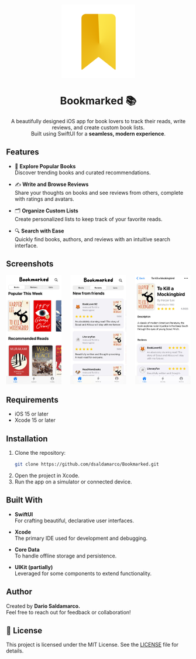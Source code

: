 <p align="center">
   <img src="Bookmarked/Bookmarked/Assets.xcassets/appicon-rounded.png" width="200">  <!-- Optional logo image, you can remove or replace this line -->
</p>

<h1 align="center">Bookmarked 📚</h1>

<p align="center">
  A beautifully designed iOS app for book lovers to track their reads, write reviews, and create custom book lists. <br>
  Built using SwiftUI for a <b>seamless, modern experience</b>.
</p>

## Features  

- 📖 **Explore Popular Books**  
  Discover trending books and curated recommendations.  

- ✍️ **Write and Browse Reviews**  
  Share your thoughts on books and see reviews from others, complete with ratings and avatars.  

- 🗂️ **Organize Custom Lists**  
  Create personalized lists to keep track of your favorite reads.  

- 🔍 **Search with Ease**  
  Quickly find books, authors, and reviews with an intuitive search interface.  

## Screenshots  

<div style="display: flex; justify-content: space-between;">
  <img src="Bookmarked/Bookmarked/Assets.xcassets/homepage.jpg" width="30%" />  
  <img src="Bookmarked/Bookmarked/Assets.xcassets/review.jpg" width="30%" />
  <img src="Bookmarked/Bookmarked/Assets.xcassets/bookdetail.jpg" width="30%" />
</div>

## Requirements  

- iOS 15 or later  
- Xcode 15 or later  

## Installation

1. Clone the repository:  
   ```bash
   git clone https://github.com/dsaldamarco/Bookmarked.git
2. Open the project in Xcode.
3. Run the app on a simulator or connected device.


 ## Built With  

- **SwiftUI**  
  For crafting beautiful, declarative user interfaces.  

- **Xcode**  
  The primary IDE used for development and debugging.  

- **Core Data**  
  To handle offline storage and persistence.  

- **UIKit (partially)**  
  Leveraged for some components to extend functionality.

## Author
Created by <b>Dario Saldamarco.</b> <br>
Feel free to reach out for feedback or collaboration!

## 📄 License
This project is licensed under the MIT License. See the [LICENSE](LICENSE) file for details.
   
